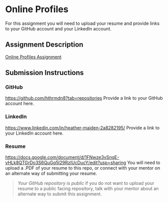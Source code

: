 # Online Profiles
For this assignment you will need to upload your resume and provide links to your GitHub account and your LinkedIn account.

## Assignment Description
[Online Profiles Assignment](https://education.launchcode.org/liftoff/modules/assignments/online-profiles)

## Submission Instructions
 
### GitHub
https://github.com/hthrmdn8?tab=repositories
Provide a link to your GitHub account here.
 
### LinkedIn
https://www.linkedin.com/in/heather-maiden-2a8282195/
Provide a link to your LinkedIn account here.

### Resume
https://docs.google.com/document/d/1FNwze3vSnqE-vHLk8QTGrDo3S6QuGq5I29RzIUcDucY/edit?usp=sharing
You will need to upload a .PDF of your resume to this repo, or connect with your mentor on an alternate way of submitting your resume.

> *Your GitHub repository is public* if you do not want to upload your resume to a public facing repository, talk with your mentor about an alternate way to submit this assignment.
